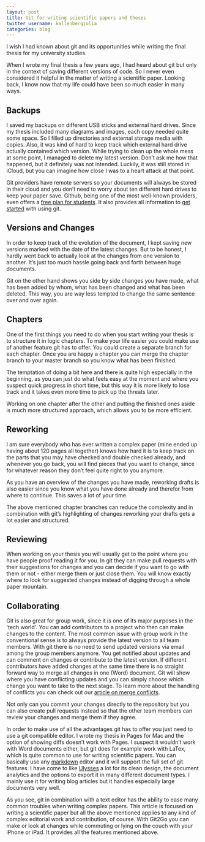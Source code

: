 ```yaml
---
layout: post
title: Git for writing scientific papers and theses
twitter_username: kallenbergjulia
categories: blog
---
```


I wish I had known about git and its opportunities while writing the final thesis for my university studies.

When I wrote my final thesis a few years ago, I had heard about git but only in the context of saving different versions of code. So I never even considered it helpful in the matter of writing a scientific paper. Looking back, I know now that my life could have been so much easier in many ways.

## Backups

I saved my backups on different USB sticks and external hard drives. Since my thesis included many diagrams and images, each copy needed quite some space. So I filled up directories and external storage media with copies.
Also, it was kind of hard to keep track which external hard drive actually contained which version. While trying to clean up the whole mess at some point, I managed to delete my latest version. Don’t ask me how that happened, but it definitely was not intended. Luckily, it was still stored in iCloud, but you can imagine how close I was to a heart attack at that point.

Git providers have remote servers so your documents will always be stored in their cloud and you don’t need to worry about ten different hard drives to keep your paper save. Github, being one of the most well-known providers, even offers a [free plan for students][1]. It also provides all information to [get started][2] with using git.

## Versions and Changes

In order to keep track of the evolution of the document, I kept saving new versions marked with the date of the latest changes. But to be honest, I hardly went back to actually look at the changes from one version to another. It’s just too much hassle going back and forth between huge documents.

Git on the other hand shows you side by side changes you have made, what has been added by whom, what has been changed and what has been deleted. This way, you are way less tempted to change the same sentence over and over again.

## Chapters

One of the first things you need to do when you start writing your thesis is to structure it in logic chapters. To make your life easier you could make use of another feature git has to offer. You could create a separate branch for each chapter. Once you are happy a chapter you can merge the chapter branch to your master branch so you know what has been finished. 

The temptation of doing a bit here and there is quite high especially in the beginning, as you can just do what feels easy at the moment and where you suspect quick progress in short time, but this way it is more likely to lose track and it takes even more time to pick up the threats later. 

Working on one chapter after the other and putting the finished ones aside is much more structured approach, which allows you to be more efficient.

## Reworking

I am sure everybody who has ever written a complex paper (mine ended up having about 120 pages all together) knows how hard it is to keep track on the parts that you may have checked and double checked already, and whenever you go back, you will find pieces that you want to change, since for whatever reason they don’t feel quite right to you anymore.
 
As you have an overview of the changes you have made, reworking drafts is also easier since you know what you have done already and therefor from where to continue. This saves a lot of your time.

The above mentioned chapter branches can reduce the complexity and in combination with git’s highlighting of changes reworking your drafts gets a lot easier and structured.

## Reviewing

When working on your thesis you will usually get to the point where you have people proof reading it for you. In git they can make pull requests with their suggestions for changes and you can decide if you want to go with them or not - either merge them or just close them.
You will know exactly where to look for suggested changes instead of digging through a whole paper mountain.

## Collaborating

Git is also great for group work, since it is one of its major purposes in the 'tech world'. 
You can add contributors to a project who then can make changes to the content. The most common issue with group work in the conventional sense is to always provide the latest version to all team members. 
With git there is no need to send updated versions via email among the group members anymore. You get notified about updates and can comment on changes or contribute to the latest version. 
If different contributors have added changes at the same time there is no straight forward way to merge all changes in one (Word) document. Git will show where you have conflicting updates and you can simply choose which change you want to take to the next stage.
To learn more about the handling of conflicts you can check out our [article on merge conflicts][3].

Not only can you commit your changes directly to the repository but you can also create pull requests instead so that the other team members can review your changes and merge them if they agree.

In order to make use of all the advantages git has to offer you just need to use a git compatible editor.
I wrote my thesis in Pages for Mac and the option of showing diffs doesn’t work with Pages. I suspect it wouldn’t work with Word documents either, but git does for example work with LaTex, which is quite common to use for writing scientific papers.
You can basically use any [markdown][4] editor and it will support the full set of git features. 
I have come to like [Ulysses][5] a lot for its clean design, the document analytics and the options to export it in many different document types. I mainly use it for writing blog articles but it handles especially large documents very well.

As you see, git in combination with a text editor has the ability to ease many common troubles when writing complex papers.
This article is focused on writing a scientific paper but all the above mentioned applies to any kind of complex editorial work and contribution, of course.
With Git2Go you can make or look at changes while commuting or lying on the couch with your iPhone or iPad. It provides all the features mentioned above.

[1]:	https://education.github.com
[2]:	https://guides.github.com/activities/hello-world/
[3]:	http://git2go.com/blog/2016/03/21/How-Git-creates-and-handles-merge-conflicts.html
[4]:	http://whatismarkdown.com
[5]:	http://www.ulyssesapp.com